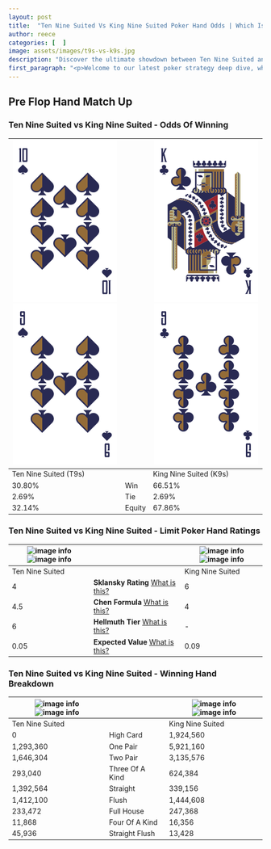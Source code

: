 ```yaml
---
layout: post
title:  "Ten Nine Suited Vs King Nine Suited Poker Hand Odds | Which Is The Better Hand In Poker? A Complete Guide"
author: reece
categories: [  ]
image: assets/images/t9s-vs-k9s.jpg
description: "Discover the ultimate showdown between Ten Nine Suited and King Nine Suited in poker! Uncover the odds, strategies, and scenarios where one hand triumphs over the other. Get ready to up your poker game with this thrilling analysis."
first_paragraph: "<p>Welcome to our latest poker strategy deep dive, where we're pitting two distinct hands against each other in a high-stakes showdown: Ten Nine Suited vs King Nine Suited.</p><p>In the dynamic world of poker, every decision counts, and knowing which hand holds the upper hand is key to your success at the table.</p><p>In this article, we'll dissect these two hands, explore the scenarios where one dominates the other, and equip you with the knowledge to make strategic choices that can tip the odds in your favor.</p><p>Get ready to unravel the intriguing dynamics of these poker hands and elevate your game to new heights.</p>"
---
```




[comment]: # (sp0)

## Pre Flop Hand Match Up

<div class="table hand-ratings" markdown="1"> 



### Ten Nine Suited vs King Nine Suited - Odds Of Winning


    
| ![image info](assets/images/hand1/t.png) ![image info](assets/images/hand1/9.png) |  | ![image info](assets/images/hand2/k.png) ![image info](assets/images/hand2/9.png) |
| -------- | -------- | -------- |
| Ten Nine Suited (T9s) |  | King Nine Suited (K9s) |
| 30.80% | Win | 66.51% |
| 2.69% | Tie | 2.69% |
| 32.14% | Equity | 67.86% |




[comment]: # (sp1)



### Ten Nine Suited vs King Nine Suited - Limit Poker Hand Ratings


    
| ![image info](https://www.riverpairs.com/assets/images/hand1/t.png) ![image info](https://www.riverpairs.com/assets/images/hand1/9.png) |  | ![image info](https://www.riverpairs.com/assets/images/hand2/k.png) ![image info](https://www.riverpairs.com/assets/images/hand2/9.png) |
| -------- | -------- | -------- |
| Ten Nine Suited |  | King Nine Suited |
| 4 | **Sklansky Rating** [What is this?](/sklansky-rating-explained) | 6 |
| 4.5 | **Chen Formula** [What is this?](/chen-formula-explained) | 4 |
| 6 | **Hellmuth Tier** [What is this?](/Hellmuth-tier-explained) | - |
| 0.05 | **Expected Value** [What is this?](/expected-value-explained) | 0.09 |




[comment]: # (sp2)



### Ten Nine Suited vs King Nine Suited - Winning Hand Breakdown


    
| ![image info](https://www.riverpairs.com/assets/images/hand1/t.png) ![image info](https://www.riverpairs.com/assets/images/hand1/9.png) |  | ![image info](https://www.riverpairs.com/assets/images/hand2/k.png) ![image info](https://www.riverpairs.com/assets/images/hand2/9.png) |
| -------- | -------- | -------- |
| Ten Nine Suited |  | King Nine Suited |
| 0 | High Card | 1,924,560 |
| 1,293,360 | One Pair | 5,921,160 |
| 1,646,304 | Two Pair | 3,135,576 |
| 293,040 | Three Of A Kind | 624,384 |
| 1,392,564 | Straight | 339,156 |
| 1,412,100 | Flush | 1,444,608 |
| 233,472 | Full House | 247,368 |
| 11,868 | Four Of A Kind | 16,356 |
| 45,936 | Straight Flush | 13,428 |




[comment]: # (sp3)



</div>

[comment]: # (sp4)



[comment]: # (sp5)

